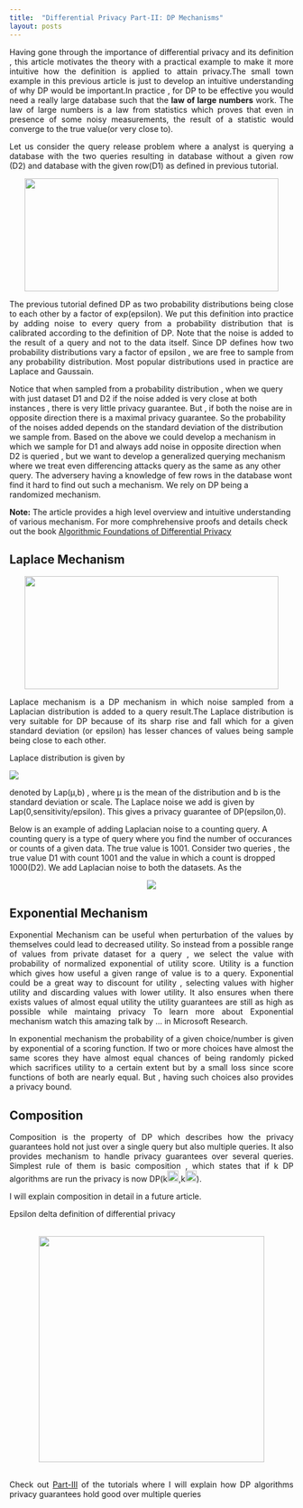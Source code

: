 ```yaml
---
title:  "Differential Privacy Part-II: DP Mechanisms"
layout: posts
---
```


<p style="text-align:justify">Having gone through the importance of differential privacy and its definition , this article motivates the theory with a practical example to make it more intuitive how the definition is applied to attain privacy.The small town example in this previous article is just to develop an intuitive understanding of why DP would be important.In practice , for DP to be effective you would need a really large database such that the <b>law of large numbers</b> work. The law of large numbers is a law from statistics which proves that even in presence of some noisy measurements, the result of a statistic would converge to the true value(or very close to).</p>

<p style="text-align:justify">Let us consider the query release problem where a analyst is querying a database with the two queries resulting in database without a given row (D2) and database with the given row(D1) as defined in previous tutorial.</p>

<div style="text-align:center">
<img height="200px" width="450px" src="https://www.researchgate.net/profile/Arti_Arya2/publication/281467551/figure/fig1/AS:455000661991426@1485492019207/Differential-Privacy.png">
</div>

<p style="text-align:justify">
The previous tutorial defined DP as two probability distributions being close to each other by a factor of exp(epsilon). We put this definition into practice by adding noise to every query from a probability distribution that is calibrated according to the definition of DP. Note that the noise is added to the result of a query and not to the data itself. Since DP defines how two probability distributions vary a factor of epsilon , we are free to sample from any probability distribution. Most popular distributions used in practice are Laplace and Gaussain. 
 
Notice that when sampled from a probability distribution , when we query with just dataset D1 and D2 if the noise added is very close at both instances , there is very little privacy guarantee. But , if both the noise are in opposite direction there is a maximal privacy guarantee. So the probability of the noises added depends on the standard deviation of the distribution we sample from. Based on the above we could develop a mechanism in which we sample for D1 and always add noise in opposite direction when D2 is queried , but we want to develop a generalized querying mechanism where we treat even differencing attacks query as the same as any other query. The adversery having a knowledge of few rows in the database wont find it hard to find out such a mechanism. We rely on DP being a randomized mechanism.</p>

<p><b>Note:</b> The article provides a high level overview and intuitive understanding of various mechanism. For more comphrehensive proofs and details check out the book <a target="__blank" href="https://www.cis.upenn.edu/~aaroth/Papers/privacybook.pdf">Algorithmic Foundations of Differential Privacy</a></p>

<h2>Laplace Mechanism</h2>

<div style="text-align:center">
<img height="200px" width="450px" src="https://upload.wikimedia.org/wikipedia/commons/thumb/e/e1/Laplace_distribution_pdf.svg/1280px-Laplace_distribution_pdf.svg.png">
</div>

<p style="text-align:justify"> Laplace mechanism is a DP mechanism in which noise sampled from a Laplacian distribution is added to a query result.The Laplace distribution is very suitable for DP because of its sharp rise and fall which for a given standard deviation (or epsilon) has lesser chances of values being sample being close to each other.</p>

<p>Laplace distribution is given by</p>
<img src="https://wikimedia.org/api/rest_v1/media/math/render/svg/64635ef3541c2c5eaf5a15177f3023ab5563cb53">
<p>denoted by Lap(μ,b) , where μ
is the mean of the distribution and b is the standard deviation or scale. The Laplace noise we add is given by Lap(0,sensitivity/epsilon). This gives a privacy guarantee of DP(epsilon,0).</p>

Below is an example of adding Laplacian noise to a counting query. A counting query is a type of query where you find the number of occurances or counts of a given data. The true value is 1001. Consider two queries , the true value D1 with count 1001 and the value in which a count is dropped 1000(D2). We add Laplacian noise to both the datasets. As the
<center>
<img src="https://i.stack.imgur.com/pjALo.png">
</center>

<h2>Exponential Mechanism</h2>
<p style="text-align:justify">Exponential Mechanism can be useful when perturbation of the values by themselves could lead to decreased utility. So instead from a possible range of values from private dataset for a query , we select the value with probability of normalized exponential of utility score. Utility is a function which gives how useful a given range of value is to a query. Exponential could be a great way to discount for utility , selecting values with higher utility and discarding values with lower utility. It also ensures when there exists values of almost equal utility the utility guarantees are still as high as possible while maintaing privacy
To learn more about Exponential mechanism watch this amazing <a href="https://www.youtube.com/watch?v=-BmTopi6faY"></a> talk by  ... in Microsoft Research.</p>
<p style="text-align:justify">In exponential mechanism the probability of a given choice/number is given by exponential of a scoring function. If two or more choices have almost the same scores they have almost equal chances of being randomly picked which sacrifices utility to a certain extent but by a small loss since score functions of both are nearly equal. But , having such choices also provides a privacy bound.</p>

<h2>Composition</h2>
<p style="text-align:justify">
Composition is the property of DP which describes how the privacy guarantees hold not just over a single query but also multiple queries. It also provides mechanism to handle privacy guarantees over several queries.
Simplest rule of them is basic composition , which states that if k DP algorithms are run the privacy is now
 DP(k<img height="20" width="20" src="https://camo.githubusercontent.com/fbcc26741027732b93efb1ba96c51dd79b6dc404/68747470733a2f2f63646e322e69636f6e66696e6465722e636f6d2f646174612f69636f6e732f677265656b2d6c6174696e2d73796d626f6c732f32342f657073696c6f6e2d3132382e706e67">,k<img height="20" width="20" src="https://camo.githubusercontent.com/ac046ade980b5e0d68df1ad5a1ce38e0e6ed48a6/68747470733a2f2f75706c6f61642e77696b696d656469612e6f72672f77696b6970656469612f636f6d6d6f6e732f7468756d622f392f39662f477265656b5f6c635f64656c74612e7376672f3132303070782d477265656b5f6c635f64656c74612e7376672e706e67">).
</p>

I will explain composition in detail in a future article.

Epsilon delta definition of differential privacy
<br/>
<br/>
<div style="text-align:center">
<img height="400px" width="400px" src="https://camo.githubusercontent.com/37263db5c9094e38357fa125e8aec8207f7320b4/68747470733a2f2f692e6962622e636f2f3368786a36316d2f44502d657073696c6f6e2d64656c74612e706e67">
</div>
<br />

<p style="text-align:justify">Check out <a href="https://kamathhrishi.github.io/Blog/Posts/DPComposition">Part-III</a> of the tutorials where I will explain how DP algorithms privacy guarantees hold good over multiple queries</p>
